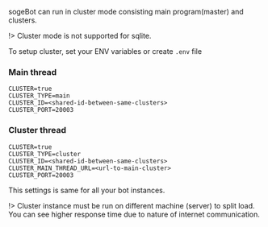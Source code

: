 sogeBot can run in cluster mode consisting main program(master) and clusters.

!> Cluster mode is not supported for sqlite.

To setup cluster, set your ENV variables or create `.env` file


### Main thread

```env
CLUSTER=true
CLUSTER_TYPE=main
CLUSTER_ID=<shared-id-between-same-clusters>
CLUSTER_PORT=20003
```

### Cluster thread

```env
CLUSTER=true
CLUSTER_TYPE=cluster
CLUSTER_ID=<shared-id-between-same-clusters>
CLUSTER_MAIN_THREAD_URL=<url-to-main-cluster>
CLUSTER_PORT=20003
```

This settings is same for all your bot instances.

!> Cluster instance must be run on different machine (server) to split load.
   You can see higher response time due to nature of internet communication.
